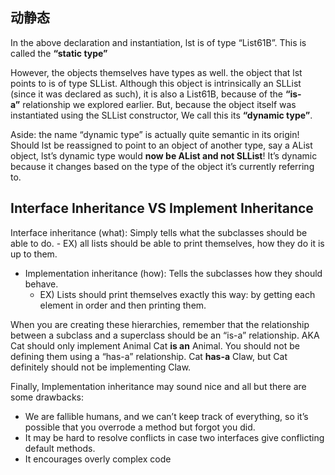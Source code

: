 ## 动静态
In the above declaration and instantiation, lst is of type “List61B”. This is called the **“static type”**

However, the objects themselves have types as well. the object that lst points to is of type SLList. Although this object is intrinsically an SLList (since it was declared as such), it is also a List61B, because of the **“is-a”** relationship we explored earlier. But, because the object itself was instantiated using the SLList constructor, We call this its **“dynamic type”**.

Aside: the name “dynamic type” is actually quite semantic in its origin! Should lst be reassigned to point to an object of another type, say a AList object, lst’s dynamic type would **now be AList and not SLList**! It’s dynamic because it changes based on the type of the object it’s currently referring to.

## Interface Inheritance VS Implement Inheritance

Interface inheritance (what): Simply tells what the subclasses should be able to do.
    - EX) all lists should be able to print themselves, how they do it is up to them.
- Implementation inheritance (how): Tells the subclasses how they should behave.
    - EX) Lists should print themselves exactly this way: by getting each element in order and then printing them.

When you are creating these hierarchies, remember that the relationship between a subclass and a superclass should be an “is-a” relationship. AKA Cat should only implement Animal Cat **is an** Animal. You should not be defining them using a “has-a” relationship. Cat **has-a** Claw, but Cat definitely should not be implementing Claw.

Finally, Implementation inheritance may sound nice and all but there are some drawbacks:

- We are fallible humans, and we can’t keep track of everything, so it’s possible that you overrode a method but forgot you did.
- It may be hard to resolve conflicts in case two interfaces give conflicting default methods.
- It encourages overly complex code

